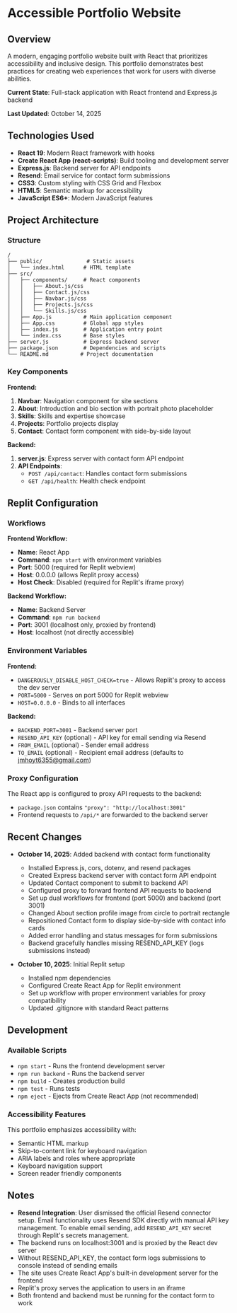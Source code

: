 # Accessible Portfolio Website

## Overview
A modern, engaging portfolio website built with React that prioritizes accessibility and inclusive design. This portfolio demonstrates best practices for creating web experiences that work for users with diverse abilities.

**Current State**: Full-stack application with React frontend and Express.js backend

**Last Updated**: October 14, 2025

## Technologies Used
- **React 19**: Modern React framework with hooks
- **Create React App (react-scripts)**: Build tooling and development server
- **Express.js**: Backend server for API endpoints
- **Resend**: Email service for contact form submissions
- **CSS3**: Custom styling with CSS Grid and Flexbox
- **HTML5**: Semantic markup for accessibility
- **JavaScript ES6+**: Modern JavaScript features

## Project Architecture

### Structure
```
/
├── public/              # Static assets
│   └── index.html      # HTML template
├── src/
│   ├── components/     # React components
│   │   ├── About.js/css
│   │   ├── Contact.js/css
│   │   ├── Navbar.js/css
│   │   ├── Projects.js/css
│   │   └── Skills.js/css
│   ├── App.js          # Main application component
│   ├── App.css         # Global app styles
│   ├── index.js        # Application entry point
│   └── index.css       # Base styles
├── server.js           # Express backend server
├── package.json        # Dependencies and scripts
└── README.md          # Project documentation
```

### Key Components

**Frontend:**
1. **Navbar**: Navigation component for site sections
2. **About**: Introduction and bio section with portrait photo placeholder
3. **Skills**: Skills and expertise showcase
4. **Projects**: Portfolio projects display
5. **Contact**: Contact form component with side-by-side layout

**Backend:**
1. **server.js**: Express server with contact form API endpoint
2. **API Endpoints**:
   - `POST /api/contact`: Handles contact form submissions
   - `GET /api/health`: Health check endpoint

## Replit Configuration

### Workflows
**Frontend Workflow:**
- **Name**: React App
- **Command**: `npm start` with environment variables
- **Port**: 5000 (required for Replit webview)
- **Host**: 0.0.0.0 (allows Replit proxy access)
- **Host Check**: Disabled (required for Replit's iframe proxy)

**Backend Workflow:**
- **Name**: Backend Server
- **Command**: `npm run backend`
- **Port**: 3001 (localhost only, proxied by frontend)
- **Host**: localhost (not directly accessible)

### Environment Variables
**Frontend:**
- `DANGEROUSLY_DISABLE_HOST_CHECK=true` - Allows Replit's proxy to access the dev server
- `PORT=5000` - Serves on port 5000 for Replit webview
- `HOST=0.0.0.0` - Binds to all interfaces

**Backend:**
- `BACKEND_PORT=3001` - Backend server port
- `RESEND_API_KEY` (optional) - API key for email sending via Resend
- `FROM_EMAIL` (optional) - Sender email address
- `TO_EMAIL` (optional) - Recipient email address (defaults to jmhoyt6355@gmail.com)

### Proxy Configuration
The React app is configured to proxy API requests to the backend:
- `package.json` contains `"proxy": "http://localhost:3001"`
- Frontend requests to `/api/*` are forwarded to the backend server

## Recent Changes
- **October 14, 2025**: Added backend with contact form functionality
  - Installed Express.js, cors, dotenv, and resend packages
  - Created Express backend server with contact form API endpoint
  - Updated Contact component to submit to backend API
  - Configured proxy to forward frontend API requests to backend
  - Set up dual workflows for frontend (port 5000) and backend (port 3001)
  - Changed About section profile image from circle to portrait rectangle
  - Repositioned Contact form to display side-by-side with contact info cards
  - Added error handling and status messages for form submissions
  - Backend gracefully handles missing RESEND_API_KEY (logs submissions instead)

- **October 10, 2025**: Initial Replit setup
  - Installed npm dependencies
  - Configured Create React App for Replit environment
  - Set up workflow with proper environment variables for proxy compatibility
  - Updated .gitignore with standard React patterns

## Development

### Available Scripts
- `npm start` - Runs the frontend development server
- `npm run backend` - Runs the backend server
- `npm build` - Creates production build
- `npm test` - Runs tests
- `npm eject` - Ejects from Create React App (not recommended)

### Accessibility Features
This portfolio emphasizes accessibility with:
- Semantic HTML markup
- Skip-to-content link for keyboard navigation
- ARIA labels and roles where appropriate
- Keyboard navigation support
- Screen reader friendly components

## Notes
- **Resend Integration**: User dismissed the official Resend connector setup. Email functionality uses Resend SDK directly with manual API key management. To enable email sending, add `RESEND_API_KEY` secret through Replit's secrets management.
- The backend runs on localhost:3001 and is proxied by the React dev server
- Without RESEND_API_KEY, the contact form logs submissions to console instead of sending emails
- The site uses Create React App's built-in development server for the frontend
- Replit's proxy serves the application to users in an iframe
- Both frontend and backend must be running for the contact form to work

